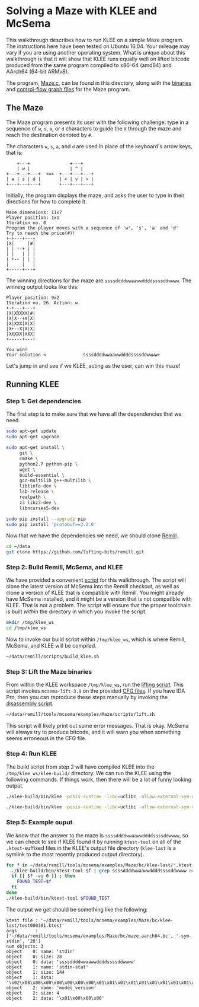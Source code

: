 # Solving a Maze with KLEE and McSema

This walkthrough describes how to run KLEE on a simple Maze program. The instructions here have been tested on Ubuntu 16.04. Your mileage may vary if you are using another operating system. What is unique about this walkthrough is that it will show that KLEE runs equally well on lifted bitcode produced from the same program compiled to x86-64 (amd64) and AArch64 (64-bit ARMv8).

The program, [Maze.c](Maze.c), can be found in this directory, along with the [binaries](bin) and [control-flow graph files](cfg) for the Maze program.

## The Maze

The Maze program presents its user with the following challenge: type in a sequence of `w`, `s`, `a`, or `d` characters to guide the `X` through the maze and reach the destination denoted by `#`.

The characters `w`, `s`, `a`, and `d` are used in place of the keyboard's arrow keys, that is:

```
    +---+               +---+    
    | w |               | ^ |    
+---+---+---+  <=>  +---+---+---+
| a | s | d |       | < | v | > |
+---+---+---+       +---+---+---+
```

Initially, the program displays the maze, and asks the user to type in their directions for how to complete it.

```
Maze dimensions: 11x7
Player position: 1x1
Iteration no. 0
Program the player moves with a sequence of 'w', 's', 'a' and 'd'
Try to reach the price(#)!
+-+---+---+
|X|     |#|
| | --+ | |
| |   | | |
| +-- | | |
|     |   |
+-----+---+
```

The winning directions for the maze are `ssssddddwwaawwddddssssddwwww`. The winning output looks like this:

```
Player position: 9x2
Iteration no. 26. Action: w. 
+-+---+---+
|X|XXXXX|#|
|X|X--+X|X|
|X|XXX|X|X|
|X+--X|X|X|
|XXXXX|XXX|
+-----+---+

You win!
Your solution <              ssssddddwwaawwddddssssddwwww>
```

Let's jump in and see if we KLEE, acting as the user, can win this maze!

## Running KLEE

### Step 1: Get dependencies

The first step is to make sure that we have all the dependencies that we need.

```bash
sudo apt-get update
sudo apt-get upgrade

sudo apt-get install \
     git \
     cmake \
     python2.7 python-pip \
     wget \
     build-essential \
     gcc-multilib g++-multilib \
     libtinfo-dev \
     lsb-release \
     realpath \
     z3 libz3-dev \
     libncurses5-dev

sudo pip install --upgrade pip
sudo pip install 'protobuf==3.2.0'
```

Now that we have the dependencies we need, we should clone [Remill](https://github.com/lifting-bits/remill).

```bash
cd ~/data
git clone https://github.com/lifting-bits/remill.git
```

### Step 2: Build Remill, McSema, and KLEE

We have provided a convenient [script](https://github.com/lifting-bits/remill/blob/master/scripts/build_klee.sh) for this walkthrough. The script will clone the latest version of McSema into the Remill checkout, as well as clone a version of KLEE that is compatible with Remill. You might already have McSema installed, and it might be a version that is not compatible with KLEE. That is not a problem. The script will ensure that the proper toolchain is built *within* the directory in which you invoke the script.

```bash
mkdir /tmp/klee_ws
cd /tmp/klee_ws
```

Now to invoke our build script within `/tmp/klee_ws`, which is where Remill, McSema, and KLEE will be compiled.

```bash
~/data/remill/scripts/build_klee.sh
```

### Step 3: Lift the Maze binaries

From within the KLEE workspace `/tmp/klee_ws`, run the [lifting script](scripts/lift.sh). This script invokes `mcsema-lift-3.9` on the provided [CFG files](cfg). If you have IDA Pro, then you can reproduce these steps manually by invoking the [disassembly script](scripts/disass.sh).

```bash
~/data/remill/tools/mcsema/examples/Maze/scripts/lift.sh
```

This script will likely print out some error messages. That is okay. McSema will always try to produce bitcode, and it will warn you when something seems erroneous in the CFG file.

### Step 4: Run KLEE

The build script from step 2 will have compiled KLEE into the `/tmp/klee_ws/klee-build/` directory. We can run the KLEE using the following commands. If things work, then there will be a lot of funny looking output.

```bash
./klee-build/bin/klee -posix-runtime -libc=uclibc -allow-external-sym-calls ~/data/remill/tools/mcsema/examples/Maze/bc/maze.amd64.bc -sym-stdin 28
```

```bash
./klee-build/bin/klee -posix-runtime -libc=uclibc -allow-external-sym-calls ~/data/remill/tools/mcsema/examples/Maze/bc/maze.aarch64.bc -sym-stdin 28
```

### Step 5: Example ouput

We know that the answer to the maze is `ssssddddwwaawwddddssssddwwww`, so we can check to see if KLEE found it by running `ktest-tool` on all of the `.ktest`-suffixed files in the KLEE's output file directory (`klee-last` is a symlink to the most recently produced output directory).

```bash
for f in ~/data/remill/tools/mcsema/examples/Maze/bc/klee-last/*.ktest ; do
  ./klee-build/bin/ktest-tool $f | grep ssssddddwwaawwddddssssddwwww &>/dev/null ;
  if [[ $? -eq 0 ]] ; then
    FOUND_TEST=$f
  fi
done
./klee-build/bin/ktest-tool $FOUND_TEST
```

The output we get should be something like the following:

```
ktest file : '~/data/remill/tools/mcsema/examples/Maze/bc/klee-last/test000301.ktest'
args       : ['~/data/remill/tools/mcsema/examples/Maze/bc/maze.aarch64.bc', '-sym-stdin', '28']
num objects: 3
object    0: name: 'stdin'
object    0: size: 28
object    0: data: 'ssssddddwwaawwddddssssddwwww'
object    1: name: 'stdin-stat'
object    1: size: 144
object    1: data: '\x02\x08\x00\x00\x00\x00\x00\x00\x01\x01\x01\x01\x01\x01\x01\x01\x01\x00\x00\x00\x00\x00\x00\x00\xa4\x81\x00\x00\xe8\x03\x00\x00\xe8\x03\x00\x00\x01\x01\x01\x01\x00\x00\x00\x00\x00\x00\x00\x00\x01\x01\x01\x01\x01\x01\x01\x01\x00\x10\x00\x00\x00\x00\x00\x00\x01\x01\x01\x01\x01\x01\x01\x01R\x06XZ\x00\x00\x00\x00\x01\x01\x01\x01\x01\x01\x01\x01\xbb\x1dXZ\x00\x00\x00\x00\x01\x01\x01\x01\x01\x01\x01\x01\xbb\x1dXZ\x00\x00\x00\x00\x01\x01\x01\x01\x01\x01\x01\x01\x01\x01\x01\x01\x01\x01\x01\x01\x01\x01\x01\x01\x01\x01\x01\x01\x01\x01\x01\x01\x01\x01\x01\x01'
object    2: name: 'model_version'
object    2: size: 4
object    2: data: '\x01\x00\x00\x00'
```